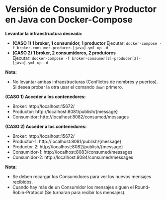 # Versión de Consumidor y Productor en Java con Docker-Compose

**Levantar la infraestructura deseada:**  
* **(CASO 1) 1 broker, 1 consumidor, 1 productor**
  Ejecutar: `docker-compose -f broker-consumer-producer-[java].yml up -d`  
* **(CASO 2) 1 broker, 2 consumidores, 2 produtores**  
  Ejecutar: `docker-compose -f broker-consumer[2]-producer[2]-[java].yml up -d`  

**Nota:**  
* No levantar ambas infraestructuras (Conflictos de nombres y puertos). Si desea probar la otra usar el comando `down` primero.

**(CASO 1) Acceder a los contenedores:**  
* Broker: http://localhost:15672/  
* Productor: http://localhost:8081/publish/{message}  
* Consumidor: http://localhost:8082/consumed/messages

**(CASO 2) Acceder a los contenedores:**  
* Broker: http://localhost:15672/  
* Productor-1: http://localhost:8081/publish/{message}
* Productor-2: http://localhost:8082/publish/{message}  
* Consumidor-1: http://localhost:8083/consumed/messages
* Consumidor-2: http://localhost:8084/consumed/messages

**Nota:**  
* Se deben recargar los Consumidores para ver los nuevos mensajes recibidos.  
* Cuando hay más de un Consumidor los mensajes siguen el Round-Robin-Protocol (Se turnaran para recibir los mensajes).
